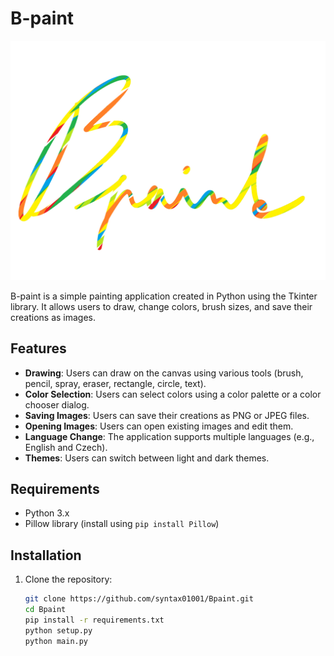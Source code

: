 # B-paint

![Logo](logo.png)

B-paint is a simple painting application created in Python using the Tkinter library. It allows users to draw, change colors, brush sizes, and save their creations as images.

## Features

- **Drawing**: Users can draw on the canvas using various tools (brush, pencil, spray, eraser, rectangle, circle, text).
- **Color Selection**: Users can select colors using a color palette or a color chooser dialog.
- **Saving Images**: Users can save their creations as PNG or JPEG files.
- **Opening Images**: Users can open existing images and edit them.
- **Language Change**: The application supports multiple languages (e.g., English and Czech).
- **Themes**: Users can switch between light and dark themes.

## Requirements

- Python 3.x
- Pillow library (install using `pip install Pillow`)

## Installation

1. Clone the repository:
   ```bash
   git clone https://github.com/syntax01001/Bpaint.git
   cd Bpaint
   pip install -r requirements.txt
   python setup.py
   python main.py
